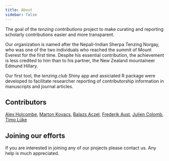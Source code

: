 ```yaml
---
title: About
sidebar: false
---
```


The goal of the _tenzing contributions_ project to make curating and reporting scholarly contributions easier and more transparent.

Our organization is named after the Nepali-Indian Sherpa Tenzing Norgay, who was one of the two individuals who reached the summit of Mount Everest for the first time. Despite his essential contribution, the achievement is less credited to him than to his partner, the New Zealand mountaineer Edmund Hillary.

Our first tool, the _tenzing.club_ Shiny app and assiciated R package were developed to facilitate researcher reporting of contributorship information in manuscripts and journal articles.

## Contributors

[Alex Holcombe](https://fediscience.org/@alexh), [Marton Kovacs](https://nerdculture.de/@martonkovacs), [Balazs Aczel](https://scicomm.xyz/@balazsaczel), [Frederik Aust](https://fediscience.org/@FrederikAust), [Julien Colomb](https://nerdculture.de/@jcolomb), [Timo Lüke](https://scholar.social/@timolueke)

## Joining our efforts

If you are interested in joining any of our projects please contact us. Any help is much appreciated.
